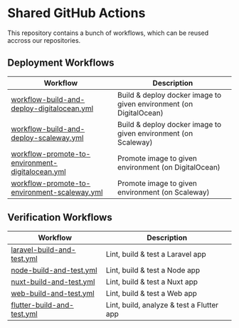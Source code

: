 # Shared GitHub Actions

This repository contains a bunch of workflows, which can be reused accross our repositories.

## Deployment Workflows

| Workflow | Description |
| -------- | ----------- |
| [workflow-build-and-deploy-digitalocean.yml](Docs/workflow-build-and-deploy-digitalocean.md) | Build & deploy docker image to given environment (on DigitalOcean) |
| [workflow-build-and-deploy-scaleway.yml](Docs/workflow-build-and-deploy-scaleway.md) | Build & deploy docker image to given environment (on Scaleway) |
| [workflow-promote-to-environment-digitalocean.yml](Docs/workflow-promote-to-environment-digitalocean.md) | Promote image to given environment (on DigitalOcean) |
| [workflow-promote-to-environment-scaleway.yml](Docs/workflow-promote-to-environment-scaleway.md) | Promote image to given environment (on Scaleway) |

## Verification Workflows

| Workflow | Description |
| -------- | ----------- |
| [laravel-build-and-test.yml](Docs/laravel-build-and-test.md) | Lint, build & test a Laravel app |
| [node-build-and-test.yml](Docs/node-build-and-test.md) | Lint, build & test a Node app |
| [nuxt-build-and-test.yml](Docs/nuxt-build-and-test.md) | Lint, build & test a Nuxt app |
| [web-build-and-test.yml](Docs/web-build-and-test.md) | Lint, build & test a Web app |
| [flutter-build-and-test.yml](Docs/web-build-and-test.md) | Lint, build, analyze & test a Flutter app |

